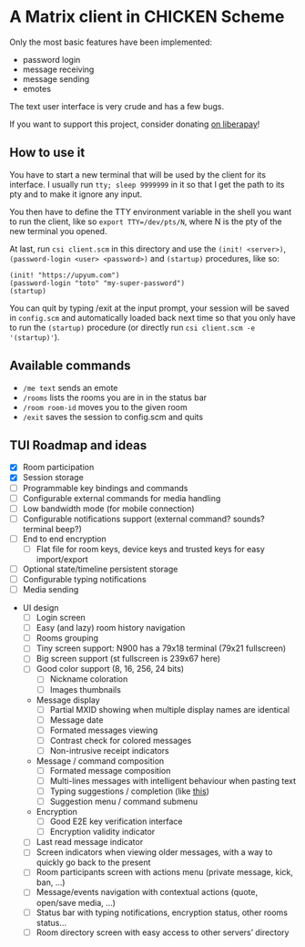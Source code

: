 A Matrix client in CHICKEN Scheme
=================================

Only the most basic features have been implemented:

- password login
- message receiving
- message sending
- emotes

The text user interface is very crude and has a few bugs.

If you want to support this project, consider donating [on liberapay](https://liberapay.com/Kooda/)!


How to use it
-------------

You have to start a new terminal that will be used by the client for its interface. I usually run `tty; sleep 9999999` in it so that I get the path to its pty and to make it ignore any input.

You then have to define the TTY environment variable in the shell you want to run the client, like so `export TTY=/dev/pts/N`, where N is the pty of the new terminal you opened.

At last, run `csi client.scm` in this directory and use the `(init! <server>)`, `(password-login <user> <password>)` and `(startup)` procedures, like so:

    (init! "https://upyum.com")
    (password-login "toto" "my-super-password")
    (startup)


You can quit by typing /exit at the input prompt, your session will be saved in `config.scm` and automatically loaded back next time so that you only have to run the `(startup)` procedure (or directly run `csi client.scm -e '(startup)'`).


Available commands
------------------

- `/me text` sends an emote
- `/rooms` lists the rooms you are in in the status bar
- `/room room-id` moves you to the given room
- `/exit` saves the session to config.scm and quits


TUI Roadmap and ideas
---------------------

- [x] Room participation
- [x] Session storage
- [ ] Programmable key bindings and commands
- [ ] Configurable external commands for media handling
- [ ] Low bandwidth mode (for mobile connection)
- [ ] Configurable notifications support (external command? sounds? terminal beep?)
- [ ] End to end encryption
    - [ ] Flat file for room keys, device keys and trusted keys for easy import/export
- [ ] Optional state/timeline persistent storage
- [ ] Configurable typing notifications
- [ ] Media sending
- UI design
    - [ ] Login screen
    - [ ] Easy (and lazy) room history navigation
    - [ ] Rooms grouping
    - [ ] Tiny screen support: N900 has a 79x18 terminal (79x21 fullscreen)
    - [ ] Big screen support (st fullscreen is 239x67 here)
    - [ ] Good color support (8, 16, 256, 24 bits)
        - [ ] Nickname coloration
        - [ ] Images thumbnails
    - Message display
        - [ ] Partial MXID showing when multiple display names are identical
        - [ ] Message date
        - [ ] Formated messages viewing
        - [ ] Contrast check for colored messages
        - [ ] Non-intrusive receipt indicators
    - Message / command composition
        - [ ] Formated message composition
        - [ ] Multi-lines messages with intelligent behaviour when pasting text
        - [ ] Typing suggestions / completion (like [this](https://asciinema.org/a/37390))
        - [ ] Suggestion menu / command submenu
    - Encryption
        - [ ] Good E2E key verification interface
        - [ ] Encryption validity indicator
    - [ ] Last read message indicator
    - [ ] Screen indicators when viewing older messages, with a way to quickly go back to the present
    - [ ] Room participants screen with actions menu (private message, kick, ban, …)
    - [ ] Message/events navigation with contextual actions (quote, open/save media, …)
    - [ ] Status bar with typing notifications, encryption status, other rooms status…
    - [ ] Room directory screen with easy access to other servers’ directory
